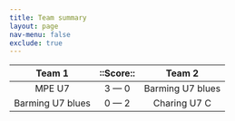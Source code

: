```yaml
---
title: Team summary
layout: page
nav-menu: false
exclude: true
---
```




|      Team 1      |  ::Score::  |      Team 2      |
|:----------------:|:-----------:|:----------------:|
|      MPE U7      | 3 &mdash; 0 | Barming U7 blues |
| Barming U7 blues | 0 &mdash; 2 |   Charing U7 C   |

 <br /><br /><br />